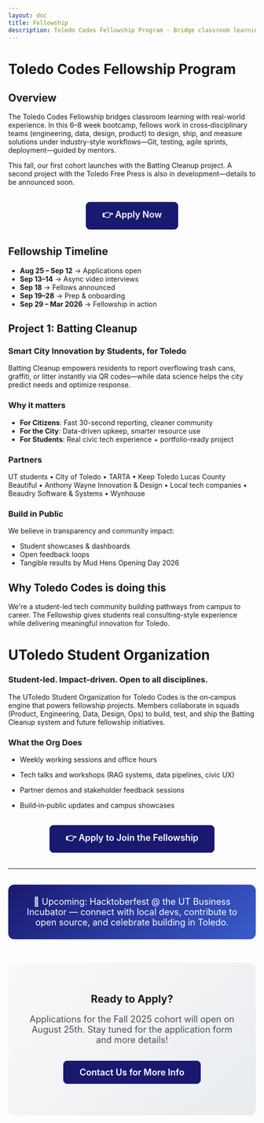 ```yaml
---
layout: doc
title: Fellowship
description: Toledo Codes Fellowship Program - Bridge classroom learning with real-world experience
---
```


# Toledo Codes Fellowship Program

## Overview

The Toledo Codes Fellowship bridges classroom learning with real-world experience. In this 6–8 week bootcamp, fellows work in cross‑disciplinary teams (engineering, data, design, product) to design, ship, and measure solutions under industry-style workflows—Git, testing, agile sprints, deployment—guided by mentors.

This fall, our first cohort launches with the Batting Cleanup project.
A second project with the Toledo Free Press is also in development—details to be announced soon.

<div class="apply-cta">
  <a href="https://docs.google.com/forms/d/e/1FAIpQLSfyoAqR_9zDGNrfUmt51SS-bK4IKaEPsRvxfMi9IPlblUFg1g/viewform?usp=send_form" class="apply-button" target="_blank" rel="noopener noreferrer">👉 Apply Now</a>
</div>

## Fellowship Timeline

- **Aug 25 – Sep 12** → Applications open
- **Sep 13–14** → Async video interviews
- **Sep 18** → Fellows announced
- **Sep 19–28** → Prep & onboarding
- **Sep 29 – Mar 2026** → Fellowship in action

## Project 1: Batting Cleanup

### Smart City Innovation by Students, for Toledo

Batting Cleanup empowers residents to report overflowing trash cans, graffiti, or litter instantly via QR codes—while data science helps the city predict needs and optimize response.

### Why it matters

- **For Citizens**: Fast 30-second reporting, cleaner community
- **For the City**: Data-driven upkeep, smarter resource use
- **For Students**: Real civic tech experience + portfolio-ready project

### Partners

UT students • City of Toledo • TARTA • Keep Toledo Lucas County Beautiful • Anthony Wayne Innovation & Design • Local tech companies • Beaudry Software & Systems • Wynhouse

### Build in Public

We believe in transparency and community impact:

- Student showcases & dashboards
- Open feedback loops
- Tangible results by Mud Hens Opening Day 2026

## Why Toledo Codes is doing this

We're a student-led tech community building pathways from campus to career. The Fellowship gives students real consulting-style experience while delivering meaningful innovation for Toledo.

# UToledo Student Organization
### Student‑led. Impact‑driven. Open to all disciplines.

The UToledo Student Organization for Toledo Codes is the on‑campus engine that powers fellowship projects. Members collaborate in squads (Product, Engineering, Data, Design, Ops) to build, test, and ship the Batting Cleanup system and future fellowship initiatives.

### What the Org Does

- Weekly working sessions and office hours

- Tech talks and workshops (RAG systems, data pipelines, civic UX)

- Partner demos and stakeholder feedback sessions

- Build‑in‑public updates and campus showcases

<div class="apply-cta">
  <a href="https://docs.google.com/forms/d/e/1FAIpQLSfyoAqR_9zDGNrfUmt51SS-bK4IKaEPsRvxfMi9IPlblUFg1g/viewform?usp=send_form" class="apply-button" target="_blank" rel="noopener noreferrer">👉 Apply to Join the Fellowship</a>
</div>

---

<div class="hacktoberfest-announcement">
  📢 Upcoming: Hacktoberfest @ the UT Business Incubator — connect with local devs, contribute to open source, and celebrate building in Toledo.
</div>

<div id="apply" class="apply-section">
  <h2>Ready to Apply?</h2>
  <p>Applications for the Fall 2025 cohort will open on August 25th. Stay tuned for the application form and more details!</p>
  <div class="apply-cta">
    <a href="mailto:toledocodes@gmail.com" class="apply-button">Contact Us for More Info</a>
  </div>
</div>

<style>
.apply-cta {
  text-align: center;
  margin: 2rem 0;
}

.apply-button {
  display: inline-block;
  padding: 12px 32px;
  background-color: #191970;
  color: white !important;
  text-decoration: none !important;
  border-radius: 8px;
  font-weight: 600;
  font-size: 18px;
  transition: all 0.3s ease;
  border: 1px solid #191970;
}

.apply-button:hover {
  background-color: #4040a1;
  border-color: #4040a1;
  color: white !important;
  text-decoration: none !important;
}

/* Dark mode adjustments for buttons */
html.dark .apply-button {
  background-color: #6060c2;
  border-color: #6060c2;
  color: white !important;
  text-decoration: none !important;
}

html.dark .apply-button:hover {
  background-color: #4040a1;
  border-color: #4040a1;
  color: white !important;
  text-decoration: none !important;
}

.hacktoberfest-announcement {
  background: linear-gradient(135deg, #191970 0%, #3a5ccc 100%);
  color: white;
  padding: 1.5rem;
  border-radius: 12px;
  text-align: center;
  margin: 2rem 0;
  font-size: 18px;
}

.apply-section {
  text-align: center;
  margin: 3rem 0;
  padding: 2rem;
  background: linear-gradient(135deg, #f8f9fa 0%, #e9ecef 100%);
  border-radius: 12px;
}

.apply-section h2 {
  color: var(--vp-c-brand-1);
  margin-bottom: 1rem;
}

.apply-section p {
  font-size: 18px;
  margin-bottom: 1.5rem;
  color: #495057;
}

/* Dark mode adjustments */
html.dark .apply-section {
  background: linear-gradient(135deg, #2d3748 0%, #4a5568 100%);
}

html.dark .apply-section p {
  color: #e2e8f0;
}

/* Responsive design */
@media (max-width: 768px) {
  .apply-button {
    padding: 10px 24px;
    font-size: 16px;
  }
  
  .hacktoberfest-announcement {
    font-size: 16px;
    padding: 1rem;
  }
}
</style> 